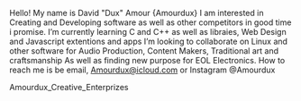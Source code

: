 Hello! My name is David "Dux" Amour {Amourdux} 
I am interested in Creating and Developing software as well as other competitors in good time i promise. 
I’m currently learning C and C++ as well as libraies, Web Design and Javascript extentions and apps
I’m looking to collaborate on Linux and other software for Audio Production, Content Makers, Traditional art and craftsmanship
As well as finding new purpose for EOL Electronics. 
How to reach me is be email, Amourdux@icloud.com or Instagram @Amourdux

Amourdux_Creative_Enterprizes 


